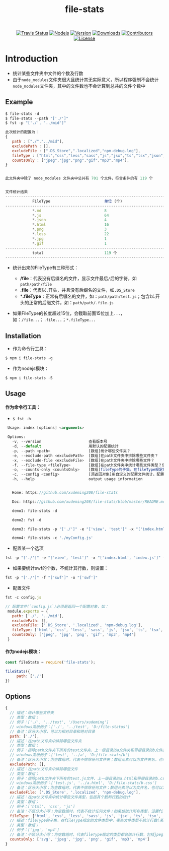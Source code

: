 <h1 align="center">
  file-stats
</h1>
<br>
<p align="center">
  <a href="https://travis-ci.org/xudeming208/file-stats"><img src="https://travis-ci.org/xudeming208/file-stats.svg?branch=master" alt="Travis Status"></a>
  <a href="https://nodejs.org"><img src="https://img.shields.io/node/v/file-stats.svg" alt="Nodejs"></a>
  <a href="https://www.npmjs.com/package/file-stats"><img src="https://img.shields.io/npm/v/file-stats.svg" alt="Version"></a>
  <a href="https://npmcharts.com/compare/file-stats?minimal=true"><img src="https://img.shields.io/npm/dm/file-stats.svg" alt="Downloads"></a>
  <a href="https://github.com/xudeming208/file-stats/graphs/contributors"><img src="https://img.shields.io/github/contributors/xudeming208/file-stats.svg" alt="Contributors"></a>
  <a href="https://www.npmjs.com/package/file-stats"><img src="https://img.shields.io/github/license/xudeming208/file-stats.svg" alt="License"></a>
</p>

# Introduction 
  - 统计某些文件夹中文件的个数及行数
  - 由于`node_modules`文件夹很大且统计其无实际意义，所以程序强制不会统计`node_modules`文件夹，其中的文件数也不会计算到总共的文件个数中

## Example
```javascript
$ file-stats -d
$ file-stats --path "['./']"
$ fst -p "['./', '../mid']"
```
 
```javascript
此次统计的配置为：
{
   path : ["./","../mid"],
   excludePath : [],
   excludeFile : [".DS_Store",".localized","npm-debug.log"],
   fileType : ["html","css","less","sass","js","jsx","ts","tsx","json","md","txt","py","class","java","jsp","php","node","jpeg","jpg","png","gif","mp3","mp4"],
   countsOnly : ["jpeg","jpg","png","gif","mp3","mp4"],
}


此文件夹中除了 node_modules 文件夹中总共有 701 个文件，符合条件的有 119 个


文件统计结果
----------------------------------------------------------------------------------------------------
            FileType                        单位 (个)                        单位 (行)
----------------------------------------------------------------------------------------------------
            *.md                            8                                830
            *.js                            64                               17437
            *.json                          4                                168
            *.html                          16                               591
            *.png                           3                                --
            *.less                          22                               1069
            *.jpg                           1                                --
            *.gif                           1                                --
----------------------------------------------------------------------------------------------------
            total                           119 个                           20095 行
----------------------------------------------------------------------------------------------------
```

- 统计出来的FileType有三种形式：
  - **/file**：代表没有后缀名的文件，显示文件最后`/`后的字符，如`path/path/file`
  - **.file**：代表以`.`开头，并且没有后缀名的文件，如`.DS_Store`
  - ***.fileType**：正常有后缀名的文件，如：`path/path/test.js`；包含以.开头的正常的后缀文件，如：`path/path/.file.js`

- 如果FileType的长度超过15位，会截取前面15位加上`...`，如：`/file...`；`.file...`；`*.fileType...`


## Installation
- 作为命令行工具：

```javascript
$ npm i file-stats -g
```
- 作为nodejs模块：

```javascript
$ npm i file-stats -S
```

## Usage
#### 作为命令行工具：

 - `$ fst -h`
 
 ```javascript
  Usage: index [options] <arguments>

  Options:
    -v, --version                     查看版本号
    -d, --default                     用默认的配置统计
    -p, --path <path>                 [数组]统计哪些文件夹？
    -e, --exclude-path <excludePath>  [数组]在path文件夹中排除哪些文件夹？
    -x, --exclude-file <excludeFile>  [数组]在path文件夹中排除哪些文件？
    -f, --file-type <fileType>        [数组]在path文件夹中统计哪些文件类型？包括其个数和行数的统计
    -o, --counts-only <countsOnly>    [数组]fileType的子集。在fileType规定的文件类型中，哪些文件类型不统计行数(比如图片、视频等)，只统计其个数
    -c, --config <config>             [须返回对象]用自定义的配置文件统计。配置文件必须返回一个对象，参考README.md
    -h, --help                        output usage information


    Home: https://github.com/xudeming208/file-stats

    Doc: https://github.com/xudeming208/file-stats/blob/master/README.md

    demo1: file-stats -d

    demo2: fst -d

    demo3: file-stats -p "['./']" -e "['view', 'test']" -x "['index.html', 'index.js']" -f "['html', 'js', 'css', 'jpg']" -o "['jpg']"

    demo4: file-stats -c './myConfig.js'
 ```
 
 - 配置某一个选项
 
 ```javascript
 fst -p "['./']" -e "['view', 'test']" -x "['index.html', 'index.js']" -f "['html', 'js', 'css', 'jpg']" -o "['jpg']""
 ```

 - 如果要统计swf的个数，不统计其行数，则设置：
 
 ```javascript
 fst -p "['./']" -f "['swf']" -o "['swf']"
 ```

 - 配置文件
 
 ```javascript
 fst -c config.js
 
 // 配置文件(`config.js`)必须是返回一个配置对象，如：
  module.exports = {
    path: ['./', '../mid'],
    excludePath: [],
    excludeFile: ['.DS_Store', '.localized', 'npm-debug.log'],
    fileType: ['html', 'css', 'less', 'sass', 'js', 'jsx', 'ts', 'tsx', 'json', 'md', 'txt', 'py', 'class', 'java', 'jsp', 'php', 'node', 'jpeg', 'jpg', 'png', 'gif', 'mp3', 'mp4'],
    countsOnly: ['jpeg', 'jpg', 'png', 'gif', 'mp3', 'mp4']
  }
 ```

#### 作为nodejs模块：
 
 ```javascript
 const fileStats = require('file-stats');
 
 fileStats({
      path: ['./']
 })
 ```

## Options

```javascript
{
  // 描述：统计哪些文件夹
  // 类型：数组；
  // 例子：['./', '../test', '/Users/xudeming']
  // windows系统例子：['./', '../test', 'D:/file-status']
  // 备注：区分大小写，可以为相对目录和绝对目录
  path: ['./'],
  // 描述：在path文件夹中排除哪些文件夹
  // 类型：数组；
  // 例子：排除path文件夹下所有的test文件夹、上一级目录的a文件夹和带根目录的b文件夹 => ['test', '../a', '/Users/xudeming/Documents/xdm/file-stats/b']
  // windows系统例子：['test', '../a', 'D:/file-stats/b']
  // 备注：区分大小写；为空数组时，代表不排除任何文件夹；数组元素可以为文件夹名，也可以为相对目录文件夹名和绝对目录的文件夹名；强制不统计node_modules文件夹
  excludePath: [],
  // 描述：在path文件夹中排除哪些文件
  // 类型：数组；
  // 例子：排除path文件夹下所有的test.js文件、上一级目录的a.html和带根目录的b.css => ['test.js', '../a.html', '/Users/xudeming/Documents/xdm/file-stats/b.css']
  // windows系统例子：['test.js', '../a.html', 'D:/file-stats/b.css']
  // 备注：区分大小写；为空数组时，代表不排除任何文件；数组元素可以为文件名，也可以为相对目录文件名和绝对目录的文件名
  excludeFile: ['.DS_Store', '.localized', 'npm-debug.log'],
  // 描述：在path文件夹中统计哪些文件类型，包括其个数和行数的统计
  // 类型：数组；
  // 例子：['html', 'css', 'js']
  // 备注：不区分大小写；为空数组时，代表不统计任何文件；如果想统计所有类型，设置fileType: ['*']
  fileType: ['html', 'css', 'less', 'sass', 'js', 'jsx', 'ts', 'tsx', 'json', 'md', 'txt', 'tpl', 'vue', 'ng', 'py', 'class', 'java', 'jsp', 'php', 'node', 'svg', 'jpeg', 'jpg', 'png', 'gif', 'mp3', 'mp4'],
  // 描述：fileType的子集，在fileType规定的文件类型中，哪些文件类型不统计行数(某些类型的文件统计其行数无意义)，只统计其个数
  // 类型：数组；
  // 例子：['jpg', 'mp4']
  // 备注：不区分大小写；为空数组时，代表fileType规定的类型都会统计行数，包括jpeg、png、mp4等
  countsOnly: ['svg', 'jpeg', 'jpg', 'png', 'gif', 'mp3', 'mp4']
}
```
